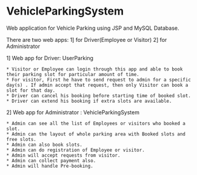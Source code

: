 # VehicleParkingSystem
Web application for Vehicle Parking using JSP and MySQL Database.

There are two web apps: 1] for Driver(Employee or Visitor)       2] for Administrator

1] Web app for Driver: UserParking

    * Visitor or Employee can login through this app and able to book their parking slot for particular amount of time.     
    * For visitor, First he have to send request to admin for a specific day(s) . If admin accept that request, then only Visitor can book a slot for that day.         
    * Driver can cancel his booking before starting time of booked slot.          
    * Driver can extend his booking if extra slots are available.  
  
  
              

2] Web app for Administrator : VehicleParkingSystem

    * Admin can see all the list of Employees or visitors who booked a slot.        
    * Admin can the layout of whole parking area with Booked slots and free slots.        
    * Admin can also book slots.        
    * Admin can do registration of Employee or visitor.             
    * Admin will accept requests from visitor.           
    * Admin can collect payment also.          
    * Admin will handle Pre-booking.          

